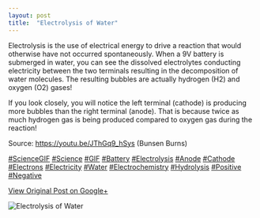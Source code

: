 ```yaml
---
layout: post
title:  "Electrolysis of Water"
---
```


Electrolysis is the use of electrical energy to drive a reaction that would
otherwise have not occurred spontaneously. When a 9V battery is submerged in
water, you can see the dissolved electrolytes conducting electricity between
the two terminals resulting in the decomposition of water molecules. The
resulting bubbles are actually hydrogen (H2) and oxygen (O2) gases!  
  
If you look closely, you will notice the left terminal (cathode) is producing
more bubbles than the right terminal (anode). That is because twice as much
hydrogen gas is being produced compared to oxygen gas during the reaction!  
  
Source: <https://youtu.be/JThGq9_hSys> (Bunsen Burns)  
  
[#ScienceGIF](https://plus.google.com/s/%23ScienceGIF/posts)
[#Science](https://plus.google.com/s/%23Science/posts)
[#GIF](https://plus.google.com/s/%23GIF/posts)
[#Battery](https://plus.google.com/s/%23Battery/posts)
[#Electrolysis](https://plus.google.com/s/%23Electrolysis/posts)
[#Anode](https://plus.google.com/s/%23Anode/posts)
[#Cathode](https://plus.google.com/s/%23Cathode/posts)
[#Electrons](https://plus.google.com/s/%23Electrons/posts)
[#Electricity](https://plus.google.com/s/%23Electricity/posts)
[#Water](https://plus.google.com/s/%23Water/posts)
[#Electrochemistry](https://plus.google.com/s/%23Electrochemistry/posts)
[#Hydrolysis](https://plus.google.com/s/%23Hydrolysis/posts)
[#Positive](https://plus.google.com/s/%23Positive/posts)
[#Negative](https://plus.google.com/s/%23Negative/posts)﻿

[View Original Post on Google+](https://plus.google.com/+ColinSullender/posts/6AJVUKCNad8)

![Electrolysis of Water](/assets/img/2015-12-23-Electrolysis-of-Water.gif)
